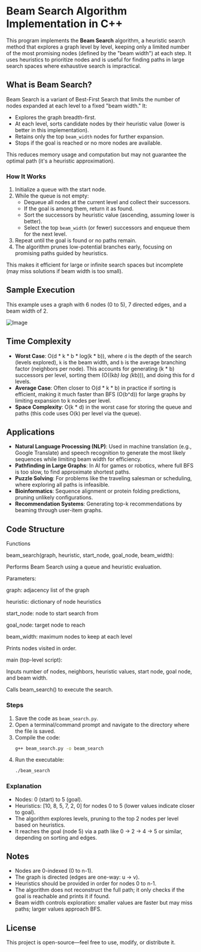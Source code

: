 # Beam Search Algorithm Implementation in C++

This program implements the **Beam Search** algorithm, a heuristic search method that explores a graph level by level, keeping only a limited number of the most promising nodes (defined by the "beam width") at each step. It uses heuristics to prioritize nodes and is useful for finding paths in large search spaces where exhaustive search is impractical.


## What is Beam Search?
Beam Search is a variant of Best-First Search that limits the number of nodes expanded at each level to a fixed "beam width." It:
- Explores the graph breadth-first.
- At each level, sorts candidate nodes by their heuristic value (lower is better in this implementation).
- Retains only the top `beam_width` nodes for further expansion.
- Stops if the goal is reached or no more nodes are available.

This reduces memory usage and computation but may not guarantee the optimal path (it's a heuristic approximation).

### How It Works
1. Initialize a queue with the start node.
2. While the queue is not empty:
   - Dequeue all nodes at the current level and collect their successors.
   - If the goal is among them, return it as found.
   - Sort the successors by heuristic value (ascending, assuming lower is better).
   - Select the top `beam_width` (or fewer) successors and enqueue them for the next level.
3. Repeat until the goal is found or no paths remain.
4. The algorithm prunes low-potential branches early, focusing on promising paths guided by heuristics.

This makes it efficient for large or infinite search spaces but incomplete (may miss solutions if beam width is too small).

## Sample Execution
This example uses a graph with 6 nodes (0 to 5), 7 directed edges, and a beam width of 2.

![Image](https://github.com/user-attachments/assets/ace4faa5-e470-47c6-8da0-2dd8a50804a8)


## Time Complexity
- **Worst Case**: O(d * k * b * log(k * b)), where `d` is the depth of the search (levels explored), `k` is the beam width, and `b` is the average branching factor (neighbors per node). This accounts for generating (k * b) successors per level, sorting them (O((k*b) log (k*b))), and doing this for d levels.
- **Average Case**: Often closer to O(d * k * b) in practice if sorting is efficient, making it much faster than BFS (O(b^d)) for large graphs by limiting expansion to k nodes per level.
- **Space Complexity**: O(k * d) in the worst case for storing the queue and paths (this code uses O(k) per level via the queue).


## Applications
- **Natural Language Processing (NLP)**: Used in machine translation (e.g., Google Translate) and speech recognition to generate the most likely sequences while limiting beam width for efficiency.
- **Pathfinding in Large Graphs**: In AI for games or robotics, where full BFS is too slow, to find approximate shortest paths.
- **Puzzle Solving**: For problems like the traveling salesman or scheduling, where exploring all paths is infeasible.
- **Bioinformatics**: Sequence alignment or protein folding predictions, pruning unlikely configurations.
- **Recommendation Systems**: Generating top-k recommendations by beaming through user-item graphs.


## Code Structure
Functions

beam_search(graph, heuristic, start_node, goal_node, beam_width):

Performs Beam Search using a queue and heuristic evaluation.

Parameters:

graph: adjacency list of the graph

heuristic: dictionary of node heuristics

start_node: node to start search from

goal_node: target node to reach

beam_width: maximum nodes to keep at each level

Prints nodes visited in order.

main (top-level script):

Inputs number of nodes, neighbors, heuristic values, start node, goal node, and beam width.

Calls beam_search() to execute the search.


### Steps
1. Save the code as `beam_search.py`.
2. Open a terminal/command prompt and navigate to the directory where the file is saved.
3. Compile the code:
   ```bash
   g++ beam_search.py -o beam_search
   ```
4. Run the executable:
   ```bash
   ./beam_search
   ```

### Explanation
- Nodes: 0 (start) to 5 (goal).
- Heuristics: [10, 8, 5, 7, 2, 0] for nodes 0 to 5 (lower values indicate closer to goal).
- The algorithm explores levels, pruning to the top 2 nodes per level based on heuristics.
- It reaches the goal (node 5) via a path like 0 → 2 → 4 → 5 or similar, depending on sorting and edges.


## Notes
- Nodes are 0-indexed (0 to n-1).
- The graph is directed (edges are one-way: u → v).
- Heuristics should be provided in order for nodes 0 to n-1.
- The algorithm does not reconstruct the full path; it only checks if the goal is reachable and prints it if found.
- Beam width controls exploration: smaller values are faster but may miss paths; larger values approach BFS.


## License
This project is open-source—feel free to use, modify, or distribute it.
